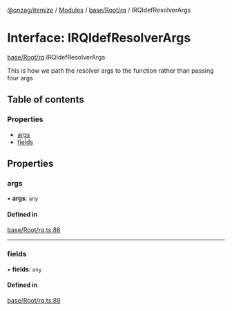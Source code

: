 [@onzag/itemize](../README.md) / [Modules](../modules.md) / [base/Root/rq](../modules/base_Root_rq.md) / IRQIdefResolverArgs

# Interface: IRQIdefResolverArgs

[base/Root/rq](../modules/base_Root_rq.md).IRQIdefResolverArgs

This is how we path the resolver args to the function
rather than passing four args

## Table of contents

### Properties

- [args](base_Root_rq.IRQIdefResolverArgs.md#args)
- [fields](base_Root_rq.IRQIdefResolverArgs.md#fields)

## Properties

### args

• **args**: `any`

#### Defined in

[base/Root/rq.ts:88](https://github.com/onzag/itemize/blob/a24376ed/base/Root/rq.ts#L88)

___

### fields

• **fields**: `any`

#### Defined in

[base/Root/rq.ts:89](https://github.com/onzag/itemize/blob/a24376ed/base/Root/rq.ts#L89)
